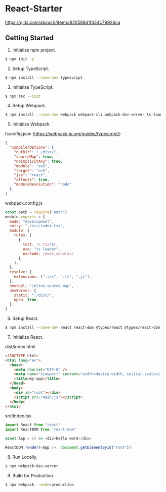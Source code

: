 React-Starter
===

https://qiita.com/abouch/items/820588d1f334c79926ca

## Getting Started

1. Initialize npm project.

```sh
$ npm init -y
```

2. Setup TypeScript.

```sh
$ npm install --save-dev typescript
```

3. Initialize TypeScript.

```sh
$ npx tsc --init
```

4. Setup Webpack.

```sh
$ npm install --save-dev webpack webpack-cli webpack-dev-server ts-loader
```

5. Initialize Webpack.

tsconfig.json (https://webpack.js.org/guides/typescript/)
```json
{
  "compilerOptions": {
    "outDir": "./dist/",
    "sourceMap": true,
    "noImplicitAny": true,
    "module": "es6",
    "target": "es5",
    "jsx": "react",
    "allowJs": true,
    "moduleResolution": "node"
  }
}
```

webpack.config.js
```js
const path = require("path")
module.exports = {
  mode: "development",
  entry: "./src/index.tsx",
  module: {
    rules: [
      {
        test: /\.tsx?$/,
        use: "ts-loader",
        exclude: /node_modules/
      },
    ],
  },
  resolve: {
    extensions: [".tsx", ".ts", ".js"],
  },
  devtool: "inline-source-map",
  devServer: {
    static: "./dist/",
    open: true,
  },
}
```

6. Setup React.

```sh
$ npm install --save-dev react react-dom @types/react @types/react-dom
```

7. Initialize React.

dist/index.html
```html
<!DOCTYPE html>
<html lang="en">
  <head>
    <meta charset="UTF-8" />
    <meta name="viewport" content="width=device-width, initial-scale=1.0" />
    <title>my-app</title>
  </head>
  <body>
    <div id="root"></div>
    <script src="main.js"></script>
  </body>
</html>
```

src/index.tsx
```ts
import React from "react"
import ReactDOM from "react-dom"

const App = () => <div>hello word</div>

ReactDOM.render(<App />, document.getElementById("root"))
```

8. Run Locally.

```sh
$ npx webpack-dev-server
```

9. Build for Production.

```sh
$ npx webpack --mode=production
```
